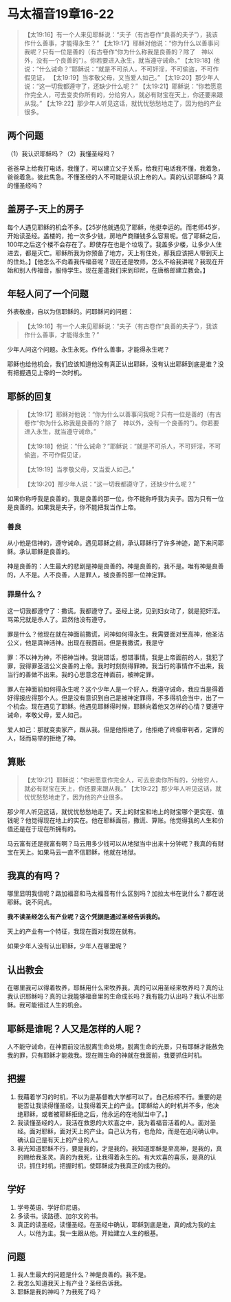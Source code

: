 # 马太福音19章16-22

> 【太19:16】有一个人来见耶稣说：“夫子（有古卷作“良善的夫子”），我该作什么善事，才能得永生？”
> 【太19:17】耶稣对他说：“你为什么以善事问我呢？只有一位是善的（有古卷作“你为什么称我是良善的？除了　神以外，没有一个良善的”）。你若要进入永生，就当遵守诫命。”
> 【太19:18】他说：“什么诫命？”耶稣说：“就是不可杀人，不可奸淫，不可偷盗，不可作假见证，
> 【太19:19】当孝敬父母，又当爱人如己。”
> 【太19:20】那少年人说：“这一切我都遵守了，还缺少什么呢？”
> 【太19:21】耶稣说：“你若愿意作完全人，可去变卖你所有的，分给穷人，就必有财宝在天上，你还要来跟从我。”
> 【太19:22】那少年人听见这话，就忧忧愁愁地走了，因为他的产业很多。

## 两个问题

（1）我认识耶稣吗？（2）我懂圣经吗？

爸爸早上给我打电话，我懂了，可以建立父子关系，给我打电话我不懂，我着急，爸爸着急。彼此焦急。不懂圣经的人不可能是认识上帝的人。真的认识耶稣吗？真的懂圣经吗？

## 盖房子-天上的房子

每个人遇见耶稣的机会不多。【25岁他就遇见了耶稣，他挺幸运的。而老师45岁，开始读圣经。盖楼的，抢一次多少钱，房地产商赚钱多么容易呢。信了耶稣之后，100年之后这个楼不会存在了。即使存在也是个垃圾了。我盖多少楼，让多少人住进去，都是灭亡。耶稣所我为你预备了地方，天上有住处，那我应该把人带到天上的住处。】【他怎么不向着我传福音呢？现在还是牧师，怎么不给我讲呢？我现在开始和别人传福音，服侍学生。现在差遣我们来到印尼，在唐格郎建立教会。】

## 年轻人问了一个问题

外表敬虔，自以为信耶稣的。问耶稣问的问题：

> 【太19:16】有一个人来见耶稣说：“夫子（有古卷作“良善的夫子”），我该作什么善事，才能得永生？”

少年人问这个问题。永生永死。作什么善事，才能得永生呢？

耶稣也给他机会，我们应该知道他没有真正认出耶稣，没有认出耶稣到底是谁？没有把握遇见上帝的一次时机。

## 耶稣的回复

> 【太19:17】耶稣对他说：“你为什么以善事问我呢？只有一位是善的（有古卷作“你为什么称我是良善的？除了　神以外，没有一个良善的”）。你若要进入永生，就当遵守诫命。”
>
> 【太19:18】他说：“什么诫命？”耶稣说：“就是不可杀人，不可奸淫，不可偷盗，不可作假见证，
>
> 【太19:19】当孝敬父母，又当爱人如己。”
>
> 【太19:20】那少年人说：“这一切我都遵守了，还缺少什么呢？”

如果你称呼我是良善的，我是良善的那一位，你不能称呼我为夫子。因为只有一位是良善的。如果我是夫子，你不能把我当作上帝。

### 善良

从小他是信神的，遵守诫命。遇见耶稣之前，承认耶稣行了许多神迹，跪下来问耶稣。承认耶稣是良善的。

神是良善的：人生最大的悲剧是神是良善的。神是良善的，我不是。唯有神是良善的，人不是。人不良善，人是罪人，被良善的那一位神定罪。

### 罪是什么？

这一切我都遵守了：撒谎。我都遵守了。圣经上说，见到妇女动了，就是犯奸淫。骂弟兄就是杀人了。显然他没有遵守。

罪是什么？他现在就在神面前撒谎，问神如何得永生。我需要面对至高神，他圣洁公义，他是真神活神。出现在我面前。但是我撒谎，我是守

罪：不以神为神，不把神当神。我说错话，想错事情。我是上帝面前的人，我犯了罪，我得罪圣洁公义良善的上帝。我时时刻刻得罪神。我当行的事情作不出来，我当行的善做不出来。我的心思意念在神面前，被神定罪。

罪人在神面前如何得永生呢？这个少年人是一个好人，我遵守诫命，我应当是得着好得报应得那个人。但是没有意识到自己是被神定罪得，不多得机会当中，出了一个机会。现在遇见了耶稣。他遇见耶稣得时候，耶稣向着他又怎样的心情？要遵守诫命，孝敬父母，爱人如己。

爱人如己：那就变卖家产，跟从我。但是他拒绝了，他拒绝了终极审判者，定罪的人，轻而易举的拒绝了神。

## 算账

> 【太19:21】耶稣说：“你若愿意作完全人，可去变卖你所有的，分给穷人，就必有财宝在天上，你还要来跟从我。”
> 【太19:22】那少年人听见这话，就忧忧愁愁地走了，因为他的产业很多。

那少年人听见这话，就忧忧愁愁地走了。天上的财宝和地上的财宝哪个更实在、值钱呢？他觉得现在地上的实在。他在耶稣面前，撒谎、算账。他觉得我的人生和价值还是在于现在所拥有的。

马云富有还是我富有啊？马云用多少钱可以从地狱当中出来十分钟呢？我真的有财宝在天上。如果马云一直不信耶稣，他就在地狱。

## 我真的有吗？

哪里显明我信呢？路加福音和马太福音有什么区别吗？加拉太书在说什么？都在说耶稣。说不同点。

**我不读圣经怎么有产业呢？这个凭据是通过圣经告诉我的。**

天上的产业有一个特征，我现在面对我现在就有。

如果少年人没有认出耶稣，少年人在哪里呢？

## 认出教会

在哪里我可以得着牧养，耶稣用什么来牧养我，真的可以用圣经来牧养吗？真的让我认识耶稣吗？真的让我能够福音里的生命成长吗？我有能力认出吗？我认不出耶稣。我可能错过人生的机会。

## 耶稣是谁呢？人又是怎样的人呢？

人不能守诫命，在神面前没法脱离生命处境，脱离生命的光景，只有耶稣才能赦免我的罪，只有耶稣才能救我。现在赐生命的神就在我面前，我要抓住时机。

## 把握

1. 我藉着学习的时机，不以为是基督教大学都可以了。自己标榜不行。重要的是能否让我读得懂圣经，让我得着天上的产业。【耶稣给人的时机并不多，他决绝耶稣，或者被耶稣拒绝之后，他永远的在地狱当中了。】
2. 我读懂圣经的人，我活在救恩的大欢喜之中，我为着福音活着的人。面对圣经。面对耶稣，面对天上的产业。自己认为有，也危险，而是在追问确认中。确认自己是有天上的产业的人。
3. 我光知道耶稣不行，要是我的，才是我的。我知道耶稣是至高神，是我的，真的赐给我圣灵。真的为我死，让我得着永生的。有大欢喜的喜乐，是真的认识，抓住时机，把握时机，使耶稣成为我真正的成为我的。

## 学好

1. 学号英语、学好印尼语。
2. 多读书。读路德、加尔文的书。
3. 真正的读圣经，读懂圣经。在圣经中确认，耶稣到底是谁，真的成为我的主人，以他为主。我一生跟从他。开始建立人生的根基。

## 问题

1. 我人生最大的问题是什么？神是良善的。我不是。
2. 我怎么知道我天上有产业？圣经告诉我。
3. 耶稣是我的神吗？为我死了吗？